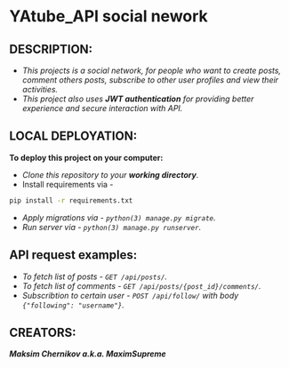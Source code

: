 # YAtube_API social nework



## DESCRIPTION:

- _This projects is a social network, for people who want to create posts, comment others posts, subscribe to other user profiles and view their activities._
- _This project also uses ***JWT authentication*** for providing better experience and secure interaction with API._



## LOCAL DEPLOYATION:

**To deploy this project on your computer:**
- _Clone this repository to your ***working directory***._
- Install requirements via -
```bash
pip install -r requirements.txt
```
- _Apply migrations via - `python(3) manage.py migrate`._
- _Run server via - `python(3) manage.py runserver`._



## API request examples:

- _To fetch list of posts - `GET /api/posts/`._
- _To fetch list of comments - `GET /api/posts/{post_id}/comments/`._
- _Subscribtion to certain user - `POST /api/follow/` with body `{"following": "username"}`._



## CREATORS:

***Maksim Chernikov a.k.a. MaximSupreme***
